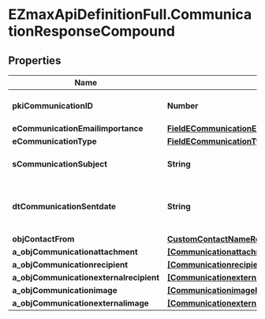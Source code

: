 # EZmaxApiDefinitionFull.CommunicationResponseCompound

## Properties

Name | Type | Description | Notes
------------ | ------------- | ------------- | -------------
**pkiCommunicationID** | **Number** | The unique ID of the Communication. | 
**eCommunicationEmailimportance** | [**FieldECommunicationEmailimportance**](FieldECommunicationEmailimportance.md) |  | [optional] 
**eCommunicationType** | [**FieldECommunicationType**](FieldECommunicationType.md) |  | 
**sCommunicationSubject** | **String** | The Subject of the Communication | 
**dtCommunicationSentdate** | **String** | The send date and time at which the Communication was sent. | 
**objContactFrom** | [**CustomContactNameResponse**](CustomContactNameResponse.md) |  | 
**a_objCommunicationattachment** | [**[CommunicationattachmentResponseCompound]**](CommunicationattachmentResponseCompound.md) |  | 
**a_objCommunicationrecipient** | [**[CommunicationrecipientResponseCompound]**](CommunicationrecipientResponseCompound.md) |  | 
**a_objCommunicationexternalrecipient** | [**[CommunicationexternalrecipientResponseCompound]**](CommunicationexternalrecipientResponseCompound.md) |  | 
**a_objCommunicationimage** | [**[CommunicationimageResponseCompound]**](CommunicationimageResponseCompound.md) |  | 
**a_objCommunicationexternalimage** | [**[CommunicationexternalimageResponseCompound]**](CommunicationexternalimageResponseCompound.md) |  | 


